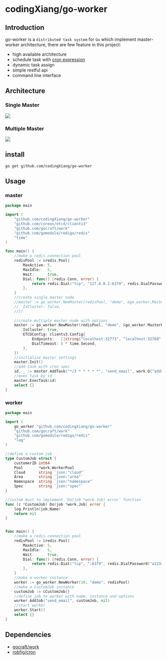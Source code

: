 # codingXiang/go-worker

## Introduction
go-worker is a `distributed task system` for `Go` which implement master-worker architecture, there are few feature in this project:
- high available architecture
- schedule task with [cron expression](https://godoc.org/github.com/robfig/cron#hdr-CRON_Expression_Format)
- dynamic task assign
- simple restful api
- command line interface

## Architecture
### Single Master
![](https://i.imgur.com/Flkc5a6.png)


### Multiple Master
![](https://i.imgur.com/AeJlZVz.png)


## install
```
go get github.com/codingXiang/go-worker
```

## Usage
### master
```go
package main

import (
	"github.com/codingXiang/go-worker"
	"github.com/coreos/etcd/clientv3"
	"github.com/gocraft/work"
	"github.com/gomodule/redigo/redis"
	"time"
)

func main() {
    //make a redis connection pool
    redisPool := &redis.Pool{
        MaxActive: 5,
        MaxIdle:   5,
        Wait:      true,
        Dial: func() (redis.Conn, error) {
            return redis.Dial("tcp", "127.0.0.1:6379", redis.DialPassword("a12345"))
        },
    }
    //create single master node
    //master := go_worker.NewMaster(redisPool, "demo", &go_worker.MasterOption{
    //	IsCluster: false,
    //})
    
    //create multiple master node with options
    master := go_worker.NewMaster(redisPool, "demo", &go_worker.MasterOption{
        IsCluster: true,
        ETCDConfig: clientv3.Config{
            Endpoints:   []string{"localhost:32773", "localhost:32769", "localhost:32772"},
            DialTimeout: 5 * time.Second,
        },
    })
    //initialize master settings
    master.Init()
    //add task with cron spec
    id, _ := master.AddTask("*/3 * * * * *", "send_email", work.Q{"address": "test@example.com", "subject": "hello world", "customer_id": 4})
    //exec task by id
    master.ExecTask(id)
    select {}
}

```

### worker
```go
package main

import (
    go_worker "github.com/codingXiang/go-worker"
    "github.com/gocraft/work"
    "github.com/gomodule/redigo/redis"
    "log"
)

//define a custom job
type CustomJob struct {
    customerID int64
    Pool       *work.WorkerPool
    Cloud      string `json:"cloud"`
    Area       string `json:"area"`
    Namespace  string `json:"namespace"`
    Spec       string `json:"spec"`
}

//custom must to implement `Do(job *work.Job) error` function
func (c *CustomJob) Do(job *work.Job) error {
    log.Println(job.Name)
    return nil
}


func main() {
    //make a redis connection pool
    redisPool := &redis.Pool{
        MaxActive: 5,
        MaxIdle:   5,
        Wait:      true,
        Dial: func() (redis.Conn, error) {
            return redis.Dial("tcp", ":6379", redis.DialPassword("a12345"))
        },
    }
    //make a worker instance
    worker := go_worker.NewWorker(10, "demo", redisPool)
    //make a CustomJob instance
    customJob := &CustomJob{}
    //define job to worker with name, instance and options
    worker.AddJob("send_email", customJob, nil)
    //start worker
    worker.Start()
    select {}
}


```



## Dependencies
- [gocraft/work](https://github.com/gocraft/work)
- [robfig/cron](https://github.com/robfig/cron)